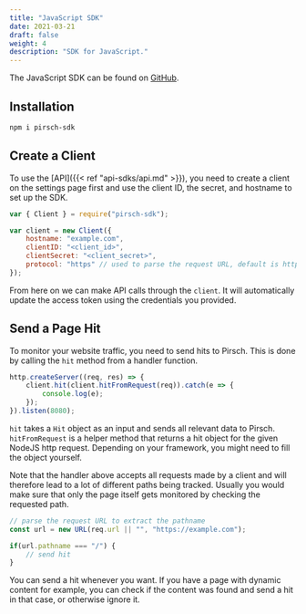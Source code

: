 ```yaml
---
title: "JavaScript SDK"
date: 2021-03-21
draft: false
weight: 4
description: "SDK for JavaScript."
---
```


The JavaScript SDK can be found on [GitHub](https://github.com/pirsch-analytics/pirsch-js-sdk).

## Installation

```Bash
npm i pirsch-sdk
```

## Create a Client

To use the [API]({{<  ref "api-sdks/api.md"  >}}), you need to create a client on the settings page first and use the client ID, the secret, and hostname to set up the SDK.

```JavaScript
var { Client } = require("pirsch-sdk");

var client = new Client({
    hostname: "example.com",
    clientID: "<client_id>",
    clientSecret: "<client_secret>",
    protocol: "https" // used to parse the request URL, default is http
});
```

From here on we can make API calls through the `client`. It will automatically update the access token using the credentials you provided.

## Send a Page Hit

To monitor your website traffic, you need to send hits to Pirsch. This is done by calling the `hit` method from a handler function.

```JavaScript
http.createServer((req, res) => {
    client.hit(client.hitFromRequest(req)).catch(e => {
        console.log(e);
    });
}).listen(8080);
```

`hit` takes a `Hit` object as an input and sends all relevant data to Pirsch. `hitFromRequest` is a helper method that returns a hit object for the given NodeJS http request. Depending on your framework, you might need to fill the object yourself.

Note that the handler above accepts all requests made by a client and will therefore lead to a lot of different paths being tracked. Usually you would make sure that only the page itself gets monitored by checking the requested path.

```JavaScript
// parse the request URL to extract the pathname
const url = new URL(req.url || "", "https://example.com");

if(url.pathname === "/") {
    // send hit
}
```

You can send a hit whenever you want. If you have a page with dynamic content for example, you can check if the content was found and send a hit in that case, or otherwise ignore it.

